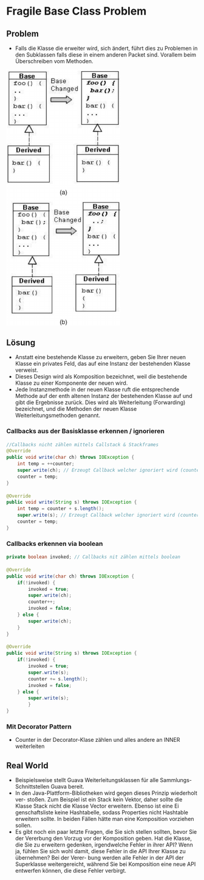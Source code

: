 # Fragile Base Class Problem

## Problem
- Falls die Klasse die erweiter wird, sich ändert, führt dies zu Problemen in den Subklassen
falls diese in einem anderen Packet sind.
Vorallem beim Überschreiben vom Methoden.

<img src="img/Two-cases-of-the-fragile-base-class-problem-a-Case-1-b-Case-2.png" width="300">



## Lösung 
- Anstatt eine bestehende Klasse zu erweitern, geben Sie Ihrer neuen
Klasse ein privates Feld, das auf eine Instanz der bestehenden Klasse verweist.
- Dieses Design wird als Komposition bezeichnet, weil die bestehende Klasse zu einer Komponente der neuen wird. 
- Jede Instanzmethode in der neuen Klasse ruft die entsprechende Methode auf der enth
  altenen Instanz der bestehenden Klasse auf und gibt die Ergebnisse zurück. Dies wird als
  Weiterleitung (Forwarding) bezeichnet, und die Methoden der neuen Klasse
  Weiterleitungsmethoden genannt.

### Callbacks aus der Basisklasse erkennen / ignorieren
````java
//Callbacks nicht zählen mittels Callstack & Stackframes
@Override
public void write(char ch) throws IOException {
    int temp = ++counter;
    super.write(ch); // Erzeugt Callback welcher ignoriert wird (counter)
    counter = temp;
}

@Override
public void write(String s) throws IOException {
    int temp = counter + s.length();
    super.write(s); // Erzeugt Callback welcher ignoriert wird (counter)
    counter = temp;
}
````

### Callbacks erkennen via boolean
````java
private boolean invoked; // Callbacks nit zählen mittels boolean

@Override
public void write(char ch) throws IOException {
    if(!invoked) {
        invoked = true;
        super.write(ch);
        counter++;
        invoked = false;
    } else {
        super.write(ch);
    }
}

@Override
public void write(String s) throws IOException {
    if(!invoked) {
        invoked = true;
        super.write(s);
        counter += s.length();
        invoked = false;
    } else {
        super.write(s);
        }
}
````
### Mit Decorator Pattern
- Counter in der Decorator-Klase zählen und alles andere an INNER weiterleiten

## Real World 
- Beispielsweise stellt Guava Weiterleitungsklassen für alle Sammlungs-Schnittstellen Guava bereit.
- In den Java-Plattform-Bibliotheken wird gegen dieses Prinzip wiederholt ver-
  stoßen. Zum Beispiel ist ein Stack kein Vektor, daher sollte die Klasse Stack nicht die Klasse Vector erweitern. 
Ebenso ist eine Ei genschaftsliste keine Hashtabelle, sodass Properties nicht Hashtable erweitern sollte. 
In beiden Fällen hätte man eine Komposition vorziehen sollen. 
- Es gibt noch ein paar letzte Fragen, die Sie sich stellen sollten, bevor Sie der Vererbung den Vorzug vor der Komposition geben. 
  Hat die Klasse, die Sie zu erweitern gedenken, irgendwelche Fehler in ihrer API? Wenn ja, fühlen Sie sich
  wohl damit, diese Fehler in die API Ihrer Klasse zu übernehmen? Bei der Verer-
  bung werden alle Fehler in der API der Superklasse weitergereicht, während Sie
  bei Komposition eine neue API entwerfen können, die diese Fehler verbirgt.
